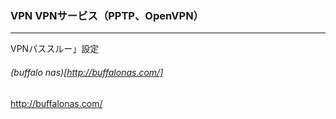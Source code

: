 ### VPN VPNサービス（PPTP、OpenVPN）
---
VPNパススルー」設定

######  (buffalo nas)[http://buffalonas.com/]
http://buffalonas.com/



```
```

```
```

```
```

```
```

```
```
